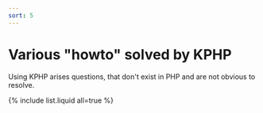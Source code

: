 ```yaml
---
sort: 5
---
```


# Various "howto" solved by KPHP

Using KPHP arises questions, that don't exist in PHP and are not obvious to resolve. 

{% include list.liquid all=true %}
